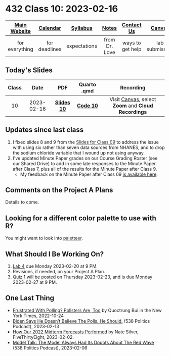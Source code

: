# 432 Class 10: 2023-02-16

[Main Website](https://thomaselove.github.io/432-2023/) | [Calendar](https://thomaselove.github.io/432-2023/calendar.html) | [Syllabus](https://thomaselove.github.io/432-syllabus-2023/) | [Notes](https://thomaselove.github.io/432-notes/) | [Contact Us](https://thomaselove.github.io/432-2023/contact.html) | [Canvas](https://canvas.case.edu) | [Data and Code](https://github.com/THOMASELOVE/432-data) | [Sources](https://github.com/THOMASELOVE/432-classes-2023/tree/main/sources)
:-----------: | :--------------: | :----------: | :---------: | :-------------: | :-----------: | :------------: |:------:
for everything | for deadlines | expectations | from Dr. Love | ways to get help | lab submission | for downloads | to read

## Today's Slides

Class | Date | PDF | Quarto .qmd | Recording
:---: | :--------: | :------: | :------: | :-------------:
10 | 2023-02-16 | **[Slides 10](https://github.com/THOMASELOVE/432-slides-2023/blob/main/slides10.pdf)** | **[Code 10](https://github.com/THOMASELOVE/432-slides-2023/blob/main/slides10.qmd)** | Visit [Canvas](https://canvas.case.edu/), select **Zoom** and **Cloud Recordings**

## Updates since last class

1. I fixed slides 8 and 9 from the [Slides for Class 09](https://github.com/THOMASELOVE/432-classes-2023/blob/main/class09) to address the issue with using six rather than seven data sources from NHANES, and to drop the sodium chloride variable that I wound up not using anyway.
2. I've updated Minute Paper grades on our Course Grading Roster (see our Shared Drive) to add in some late responses to the Minute Paper after Class 7, plus all of the results for the Minute Paper after Class 9.
    - My feedback on the Minute Paper after Class 09 [is available here](min-09-feedback.pdf).

## Comments on the Project A Plans

Details to come.

## Looking for a different color palette to use with R?

You might want to look into [paletteer](https://github.com/EmilHvitfeldt/paletteer).

## What Should I Be Working On?

1. [Lab 4](https://thomaselove.github.io/432-2023/lab4.html) due Monday 2023-02-20 at 9 PM.
2. Revisions, if needed, on your Project A Plan.
3. [Quiz 1](https://thomaselove.github.io/432-2023/quiz1.html) will be posted on Thursday 2023-02-23, and is due Monday 2023-02-27 at 9 PM.

## One Last Thing

- [Frustrated With Polling? Pollsters Are, Too](https://www.nytimes.com/interactive/2022/10/24/opinion/frustrated-with-polling-pollsters-are-too.html) by Quoctrung Bui in the New York Times, 2022-10-24
- [Biden Says He Doesn’t Believe The Polls. He Should.](https://fivethirtyeight.com/videos/biden-says-he-doesnt-believe-the-polls-he-should/) (538 Politics Podcast), 2023-02-13
- [How Our 2022 Midterm Forecasts Performed](https://fivethirtyeight.com/features/how-our-2022-midterm-forecasts-performed/) by Nate Silver, FiveThirtyEight, 2023-02-02.
- [Model Talk: The Model Always Had Its Doubts About The Red Wave](https://fivethirtyeight.com/videos/the-model-always-had-its-doubts-about-the-red-wave/) (538 Politics Podcast), 2023-02-06
